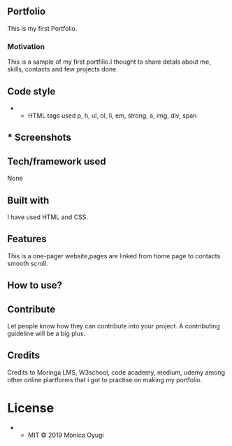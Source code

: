 ## Portfolio
This is my first Portfolio.

### Motivation
This is a sample of my first portfilio.I thought to share detals about me, skills, contacts and few projects done. 


## Code style
 * * HTML tags used
p, h, ul, ol, li, em, strong, a, img, div, span


## * Screenshots


## Tech/framework used
None

## Built with
I have used HTML and CSS. 


## Features
This is a one-pager website,pages are linked from home page to contacts smooth scroll. 



## How to use?


## Contribute
Let people know how they can contribute into your project. A contributing guideline will be a big plus.

## Credits
Credits to Moringa LMS, W3school, code academy, medium, udemy among other online plartforms that i got to practise on making my portfolio. 


# License
* * MIT © 2019 Monica Oyugi
